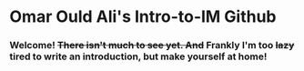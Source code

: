 # Omar Ould Ali's Intro-to-IM Github

### Welcome! ~~There isn't much to see yet. And~~ Frankly I'm too ~~lazy~~ tired to write an introduction, but make yourself at home!
